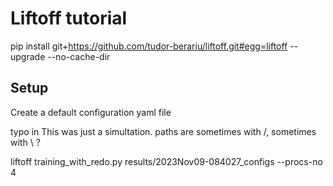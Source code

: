# Liftoff tutorial

<!-- Note, i could not use the --process-dependency-links option-->
pip install git+https://github.com/tudor-berariu/liftoff.git#egg=liftoff --upgrade --no-cache-dir 

## Setup

Create a default configuration yaml file

typo in This was just a simultation.
paths are sometimes with /, sometimes with \ ?



liftoff training_with_redo.py results/2023Nov09-084027_configs --procs-no 4
